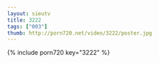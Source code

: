 ```yaml
--- 
layout: sieutv
title: 3222
tags: ["003"]
thumb: http://porn720.net/video/3222/poster.jpg
---
```

{% include porn720 key="3222" %} 
